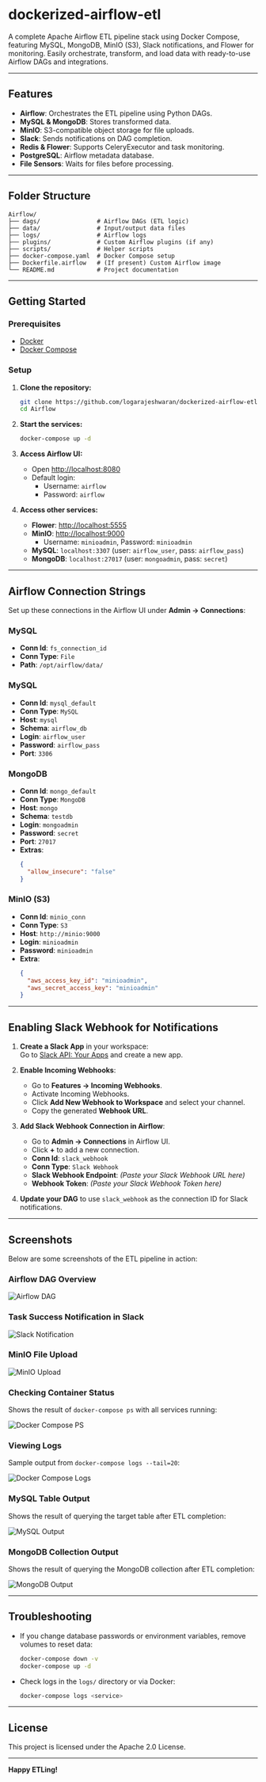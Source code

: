 # dockerized-airflow-etl
A complete Apache Airflow ETL pipeline stack using Docker Compose, featuring MySQL, MongoDB, MinIO (S3), Slack notifications, and Flower for monitoring. Easily orchestrate, transform, and load data with ready-to-use Airflow DAGs and integrations.

---

## Features

- **Airflow**: Orchestrates the ETL pipeline using Python DAGs.
- **MySQL & MongoDB**: Stores transformed data.
- **MinIO**: S3-compatible object storage for file uploads.
- **Slack**: Sends notifications on DAG completion.
- **Redis & Flower**: Supports CeleryExecutor and task monitoring.
- **PostgreSQL**: Airflow metadata database.
- **File Sensors**: Waits for files before processing.

---

## Folder Structure

```
Airflow/
├── dags/                # Airflow DAGs (ETL logic)
├── data/                # Input/output data files
├── logs/                # Airflow logs
├── plugins/             # Custom Airflow plugins (if any)
├── scripts/             # Helper scripts
├── docker-compose.yaml  # Docker Compose setup
├── Dockerfile.airflow   # (If present) Custom Airflow image
└── README.md            # Project documentation
```

---

## Getting Started

### Prerequisites

- [Docker](https://www.docker.com/products/docker-desktop)
- [Docker Compose](https://docs.docker.com/compose/)

### Setup

1. **Clone the repository:**
   ```sh
   git clone https://github.com/logarajeshwaran/dockerized-airflow-etl.git
   cd Airflow
   ```

2. **Start the services:**
   ```sh
   docker-compose up -d
   ```

3. **Access Airflow UI:**
   - Open [http://localhost:8080](http://localhost:8080)
   - Default login:  
     - Username: `airflow`  
     - Password: `airflow`

4. **Access other services:**
   - **Flower**: [http://localhost:5555](http://localhost:5555)
   - **MinIO**: [http://localhost:9000](http://localhost:9000)  
     - Username: `minioadmin`, Password: `minioadmin`
   - **MySQL**: `localhost:3307` (user: `airflow_user`, pass: `airflow_pass`)
   - **MongoDB**: `localhost:27017` (user: `mongoadmin`, pass: `secret`)

---

## Airflow Connection Strings

Set up these connections in the Airflow UI under **Admin → Connections**:

### MySQL

- **Conn Id**: `fs_connection_id`
- **Conn Type**: `File`
- **Path**: `/opt/airflow/data/`

### MySQL

- **Conn Id**: `mysql_default`
- **Conn Type**: `MySQL`
- **Host**: `mysql`
- **Schema**: `airflow_db`
- **Login**: `airflow_user`
- **Password**: `airflow_pass`
- **Port**: `3306`

### MongoDB

- **Conn Id**: `mongo_default`
- **Conn Type**: `MongoDB`
- **Host**: `mongo`
- **Schema**: `testdb`
- **Login**: `mongoadmin`
- **Password**: `secret`
- **Port**: `27017`
- **Extras**:
  ```json
  {
    "allow_insecure": "false"
  }
  ```

### MinIO (S3)

- **Conn Id**: `minio_conn`
- **Conn Type**: `S3`
- **Host**: `http://minio:9000`
- **Login**: `minioadmin`
- **Password**: `minioadmin`
- **Extra**:
  ```json
  {
    "aws_access_key_id": "minioadmin",
    "aws_secret_access_key": "minioadmin"
  }
  ```

---

## Enabling Slack Webhook for Notifications

1. **Create a Slack App** in your workspace:  
   Go to [Slack API: Your Apps](https://api.slack.com/apps) and create a new app.

2. **Enable Incoming Webhooks**:  
   - Go to **Features → Incoming Webhooks**.
   - Activate Incoming Webhooks.
   - Click **Add New Webhook to Workspace** and select your channel.
   - Copy the generated **Webhook URL**.

3. **Add Slack Webhook Connection in Airflow**:  
   - Go to **Admin → Connections** in Airflow UI.
   - Click **+** to add a new connection.
   - **Conn Id**: `slack_webhook`
   - **Conn Type**: `Slack Webhook`
   - **Slack Webhook Endpoint**: *(Paste your Slack Webhook URL here)*
   - **Webhook Token**: *(Paste your Slack Webhook Token  here)*

4. **Update your DAG** to use `slack_webhook` as the connection ID for Slack notifications.

---

## Screenshots

Below are some screenshots of the ETL pipeline in action:

### Airflow DAG Overview

![Airflow DAG](screenshots/airflow_dag.png)

### Task Success Notification in Slack

![Slack Notification](screenshots/slack_notification.png)

### MinIO File Upload

![MinIO Upload](screenshots/minio_upload.png)

### Checking Container Status

Shows the result of `docker-compose ps` with all services running:

![Docker Compose PS](screenshots/docker_compose_ps.png)



### Viewing Logs

Sample output from `docker-compose logs --tail=20`:

![Docker Compose Logs](screenshots/docker_compose_logs.png)

###  MySQL Table Output

Shows the result of querying the target table after ETL completion:

![MySQL Output](screenshots/mysql_output.png)



###  MongoDB Collection Output

Shows the result of querying the MongoDB collection after ETL completion:

![MongoDB Output](screenshots/mongodb_output.png)

---

## Troubleshooting

- If you change database passwords or environment variables, remove volumes to reset data:
  ```sh
  docker-compose down -v
  docker-compose up -d
  ```
- Check logs in the `logs/` directory or via Docker:
  ```sh
  docker-compose logs <service>
  ```

---

## License

This project is licensed under the Apache 2.0 License.

---

**Happy ETLing!**